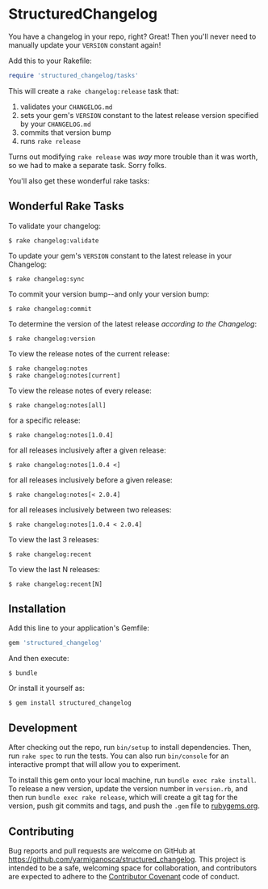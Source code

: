 # StructuredChangelog

You have a changelog in your repo, right? Great! Then you'll never need to manually update your `VERSION` constant again!

Add this to your Rakefile:

```ruby
require 'structured_changelog/tasks'
```

This will create a `rake changelog:release` task that:

1. validates your `CHANGELOG.md`
2. sets your gem's `VERSION` constant to the latest release version specified by your `CHANGELOG.md`
3. commits that version bump
4. runs `rake release`

Turns out modifying `rake release` was _way_ more trouble than it was worth, so we had to make a separate task. Sorry folks.

You'll also get these wonderful rake tasks:

## Wonderful Rake Tasks

To validate your changelog:

    $ rake changelog:validate
    
To update your gem's `VERSION` constant to the latest release in your Changelog:

    $ rake changelog:sync

To commit your version bump--and only your version bump:

    $ rake changelog:commit

To determine the version of the latest release *according to the Changelog*:

    $ rake changelog:version

To view the release notes of the current release:

    $ rake changelog:notes
    $ rake changelog:notes[current]
    
To view the release notes of every release:

    $ rake changelog:notes[all]

for a specific release:

    $ rake changelog:notes[1.0.4]

for all releases inclusively after a given release:

    $ rake changelog:notes[1.0.4 <]

for all releases inclusively before a given release:

    $ rake changelog:notes[< 2.0.4]

for all releases inclusively between two releases:

    $ rake changelog:notes[1.0.4 < 2.0.4]

To view the last 3 releases:

    $ rake changelog:recent

To view the last N releases:

    $ rake changelog:recent[N]

## Installation

Add this line to your application's Gemfile:

```ruby
gem 'structured_changelog'
```

And then execute:

    $ bundle

Or install it yourself as:

    $ gem install structured_changelog

## Development

After checking out the repo, run `bin/setup` to install dependencies. Then, run `rake spec` to run the tests. You can also run `bin/console` for an interactive prompt that will allow you to experiment.

To install this gem onto your local machine, run `bundle exec rake install`. To release a new version, update the version number in `version.rb`, and then run `bundle exec rake release`, which will create a git tag for the version, push git commits and tags, and push the `.gem` file to [rubygems.org](https://rubygems.org).

## Contributing

Bug reports and pull requests are welcome on GitHub at https://github.com/yarmiganosca/structured_changelog. This project is intended to be a safe, welcoming space for collaboration, and contributors are expected to adhere to the [Contributor Covenant](http://contributor-covenant.org) code of conduct.

